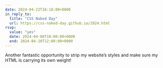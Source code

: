 ```yaml
---
date: 2024-04-22T16:18:00+0800
in_reply_to:
  title: "CSS Naked Day"
  url: https://css-naked-day.github.io/2024.html
rsvp:
  value: "yes"
  date: 2024-04-08T10:00:00+0000
  end: 2024-04-10T12:00:00+0000
---
```


<script type="module" src="/js/components/event-countdown.js"></script>

Another fantastic opportunity to strip my website’s styles and make sure my HTML is carrying its own weight!

<figure class=" [ box ] [ gamma ] [ requires-js ] ">
	<event-countdown name="CSS Naked Day" start="2024-04-08T10:00:00+00:00" end="2024-04-10T12:00:00+00:00"></event-countdown>
</figure>
